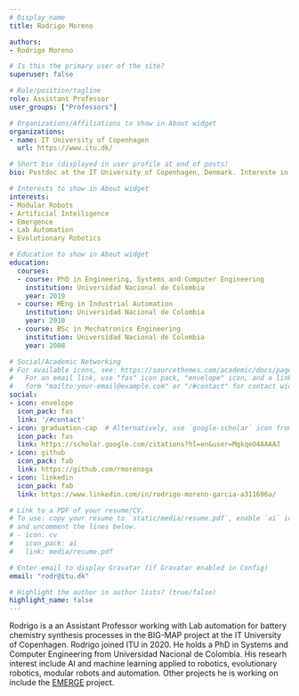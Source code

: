 ```yaml
---
# Display name
title: Rodrigo Moreno

authors:
- Rodrigo Moreno

# Is this the primary user of the site?
superuser: false

# Role/position/tagline
role: Assistant Professor
user_groups: ["Professors"]

# Organizations/Affiliations to show in About widget
organizations:
- name: IT University of Copenhagen
  url: https://www.itu.dk/

# Short bio (displayed in user profile at end of posts)
bio: Postdoc at the IT University of Copenhagen, Denmark. Intereste in robotics and AI. I like cycling and videogames.

# Interests to show in About widget
interests:
- Modular Robots
- Artificial Intelligence
- Emergence 
- Lab Automation
- Evolutionary Robotics

# Education to show in About widget
education:
  courses:
  - course: PhD in Engineering, Systems and Computer Engineering
    institution: Universidad Nacional de Colombia
    year: 2019
  - course: MEng in Industrial Automation
    institution: Universidad Nacional de Colombia
    year: 2010
  - course: BSc in Mechatronics Engineering
    institution: Universidad Nacional de Colombia
    year: 2008

# Social/Academic Networking
# For available icons, see: https://sourcethemes.com/academic/docs/page-builder/#icons
#   For an email link, use "fas" icon pack, "envelope" icon, and a link in the
#   form "mailto:your-email@example.com" or "/#contact" for contact widget.
social:
- icon: envelope
  icon_pack: fas
  link: '/#contact'
- icon: graduation-cap  # Alternatively, use `google-scholar` icon from `ai` icon pack
  icon_pack: fas
  link: https://scholar.google.com/citations?hl=en&user=MgkqeO4AAAAJ
- icon: github
  icon_pack: fab
  link: https://github.com/rmorenoga
- icon: linkedin
  icon_pack: fab
  link: https://www.linkedin.com/in/rodrigo-moreno-garcia-a311696a/

# Link to a PDF of your resume/CV.
# To use: copy your resume to `static/media/resume.pdf`, enable `ai` icons in `params.toml`, 
# and uncomment the lines below.
# - icon: cv
#   icon_pack: ai
#   link: media/resume.pdf

# Enter email to display Gravatar (if Gravatar enabled in Config)
email: "rodr@itu.dk"

# Highlight the author in author lists? (true/false)
highlight_name: false
---
```


Rodrigo is a an Assistant Professor working with Lab automation for battery chemistry synthesis processes in the BIG-MAP project at the IT University of Copenhagen. Rodrigo joined ITU in 2020. He holds a PhD in Systems and Computer Engineering from Universidad Nacional de Colombia. His researh interest include AI and machine learning applied to robotics, evolutionary robotics, modular robots and automation. Other projects he is working on include the [EMERGE](/project/EMERGE) project.
